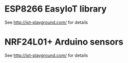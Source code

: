 ESP8266 EasyIoT library
=======
See http://iot-playground.com/ for details 


NRF24L01+ Arduino sensors
=======
See http://iot-playground.com/ for details 
